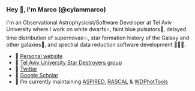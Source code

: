 ### Hey 👋, I'm Marco (@cylammarco)

I'm an Observational Astrophysicist/Software Developer at Tel Aviv University where I work on white dwarfs⭐, faint blue pulsators🌟, delayed time distribution of supernovae💥, star formation history of the Galaxy and other galaxies🌌, and spectral data reduction software development 🏳️‍🌈👾.

- 🤗 [Personal website](http://wise-web.tau.ac.il/~marco/)
- 💫 [Tel Aviv University Star Destroyers group](https://www.stardestroyers.sites.tau.ac.il/)
- 🐣 [Twitter](https://twitter.com/CYMarcoLAM)
- 🧻 [Google Scholar](https://scholar.google.com/citations?user=CE0rGKYAAAAJ&hl=en)
- 🔭 I’m currently maintaining [ASPIRED](https://github.com/cylammarco/ASPIRED), [RASCAL](https://github.com/jveitchmichaelis/rascal) & [WDPhotTools](https://github.com/cylammarco/WDPhotTools)
